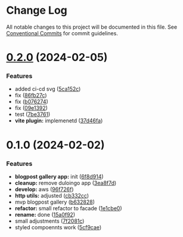 # Change Log

All notable changes to this project will be documented in this file.
See [Conventional Commits](https://conventionalcommits.org) for commit guidelines.

# [0.2.0](https://github.com/paulAlexSerban/wbk--reactjs-playground--typescript/compare/@wbk--reactjs-playground--typescript/blogpost-gallery-app@0.1.0...@wbk--reactjs-playground--typescript/blogpost-gallery-app@0.2.0) (2024-02-05)

### Features

-   added ci-cd svg ([5ca152c](https://github.com/paulAlexSerban/wbk--reactjs-playground--typescript/commit/5ca152cfa6dc2b1548b7c2ed48d33d5debae9db7))
-   fix ([86fb27c](https://github.com/paulAlexSerban/wbk--reactjs-playground--typescript/commit/86fb27cbb6b7b03ca5b7e8aa272b13822066b1a9))
-   fix ([b076274](https://github.com/paulAlexSerban/wbk--reactjs-playground--typescript/commit/b076274e07bb135aa0771c473d6d9364b14f03b8))
-   fix ([09e1392](https://github.com/paulAlexSerban/wbk--reactjs-playground--typescript/commit/09e1392bd18e52bb8b833874b324cc2d4a85d39f))
-   test ([7be3761](https://github.com/paulAlexSerban/wbk--reactjs-playground--typescript/commit/7be37613a35da735fa838b6140a0b081c5647c33))
-   **vite plugin:** implemenetd ([37d46fa](https://github.com/paulAlexSerban/wbk--reactjs-playground--typescript/commit/37d46fa94fb78ec7126690f942429a51d9ed511e))

# 0.1.0 (2024-02-02)

### Features

-   **blogpost gallery app:** init ([6f8d914](https://github.com/paulAlexSerban/wbk--reactjs-playground--typescript/commit/6f8d9141d97f29eec70897c48c640b50343ff72b))
-   **cleanup:** remove duloingo app ([3ea8f7d](https://github.com/paulAlexSerban/wbk--reactjs-playground--typescript/commit/3ea8f7d47da9759c9ea8f62599a8aa4250b38c3c))
-   **develop:** aws ([96f726f](https://github.com/paulAlexSerban/wbk--reactjs-playground--typescript/commit/96f726f064733ad5ee05405640fc2b69ff8c6f8f))
-   **http utils:** adjusted ([cb332cc](https://github.com/paulAlexSerban/wbk--reactjs-playground--typescript/commit/cb332cc41f7b34ea9394a7df20e29b4f0917d8cf))
-   mvp blogpost gallery ([b632828](https://github.com/paulAlexSerban/wbk--reactjs-playground--typescript/commit/b6328287af6e7cecc99d924d8bc15ea349ad51b1))
-   **refactor:** small refactor to facade ([1e1cbe0](https://github.com/paulAlexSerban/wbk--reactjs-playground--typescript/commit/1e1cbe08070a49395c536a8fe72221212c8188f4))
-   **rename:** done ([15a0f92](https://github.com/paulAlexSerban/wbk--reactjs-playground--typescript/commit/15a0f92f47690da6021269d43d7489cb72cdc514))
-   small adjustments ([7f2081c](https://github.com/paulAlexSerban/wbk--reactjs-playground--typescript/commit/7f2081cac29b105fa29850fe3abd94b309f82c8d))
-   styled compoennts work ([5cf9cae](https://github.com/paulAlexSerban/wbk--reactjs-playground--typescript/commit/5cf9cae09ec5f9b36f10b44435678947f4bb2f7e))
